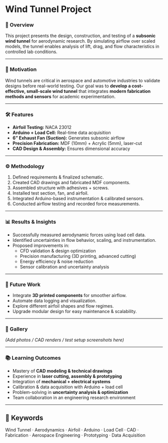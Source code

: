 # Wind Tunnel Project  

### 📌 Overview  
This project presents the design, construction, and testing of a **subsonic wind tunnel** for aerodynamic research. By simulating airflow over scaled models, the tunnel enables analysis of lift, drag, and flow characteristics in controlled lab conditions.  

---

### 🎯 Motivation  
Wind tunnels are critical in aerospace and automotive industries to validate designs before real-world testing. Our goal was to **develop a cost-effective, small-scale wind tunnel** that integrates **modern fabrication methods and sensors** for academic experimentation.  

---

### 🛠 Features  
- **Airfoil Testing:** NACA 23012  
- **Arduino + Load Cell:** Real-time data acquisition  
- **6” Exhaust Fan (Suction):** Generates subsonic airflow  
- **Precision Fabrication:** MDF (10mm) + Acrylic (5mm), laser-cut  
- **CAD Design & Assembly:** Ensures dimensional accuracy  

---

### ⚙️ Methodology  
1. Defined requirements & finalized schematic.  
2. Created CAD drawings and fabricated MDF components.  
3. Assembled structure with adhesives + screws.  
4. Installed test section, fan, and airfoil.  
5. Integrated Arduino-based instrumentation & calibrated sensors.  
6. Conducted airflow testing and recorded force measurements.  

---

### 📊 Results & Insights  
- Successfully measured aerodynamic forces using load cell data.  
- Identified uncertainties in flow behavior, scaling, and instrumentation.  
- Proposed improvements in:  
  - CFD validation & design optimization  
  - Precision manufacturing (3D printing, advanced cutting)  
  - Energy efficiency & noise reduction  
  - Sensor calibration and uncertainty analysis  

---

### 🔮 Future Work  
- Integrate **3D printed components** for smoother airflow.  
- Automate data logging and visualization.  
- Explore different airfoil shapes and flow regimes.  
- Upgrade modular design for easy maintenance & scalability.  

---

### 📸 Gallery  
*(Add photos / CAD renders / test setup screenshots here)*  

---

### 📚 Learning Outcomes  
- Mastery of **CAD modeling & technical drawings**  
- Experience in **laser cutting, assembly & prototyping**  
- Integration of **mechanical + electrical systems**  
- Calibration & data acquisition with Arduino + load cell  
- Problem-solving in **uncertainty analysis & optimization**  
- Team collaboration in an engineering research environment  

---

## 🔑 Keywords  
Wind Tunnel · Aerodynamics · Airfoil · Arduino · Load Cell · CAD · Fabrication · Aerospace Engineering · Prototyping · Data Acquisition  
